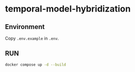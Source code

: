 # temporal-model-hybridization

## Environment

Copy `.env.example` in `.env`.

## RUN

```bash
docker compose up -d --build
```
